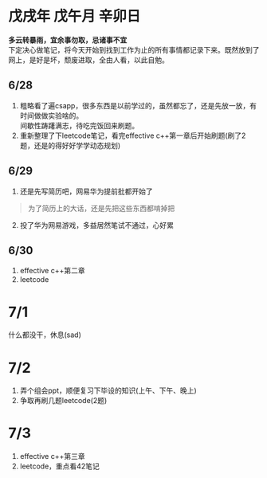 # 戊戌年 戊午月 辛卯日
**多云转暴雨，宜余事勿取，忌诸事不宜**      
下定决心做笔记，将今天开始到找到工作为止的所有事情都记录下来。既然放到了网上，是好是坏，颓废进取，全由人看，以此自勉。
## 6/28
1. 粗略看了遍csapp，很多东西是以前学过的，虽然都忘了，还是先放一放，有时间做做实验啥的。  
间歇性踌躇满志，待吃完饭回来刷题。  
2. 重新整理了下leetcode笔记，看完effective c++第一章后开始刷题(刷了2题，还是的得好好学学动态规划)
## 6/29
1. 还是先写简历吧，网易华为提前批都开始了
> 为了简历上的大话，还是先把这些东西都啃掉把
2. 投了华为网易游戏，多益居然笔试不通过，心好累
## 6/30
1. effective c++第二章
2. leetcode
# 7/1
什么都没干，休息(sad)
# 7/2
1. 弄个组会ppt，顺便复习下毕设的知识(上午、下午、晚上)
2. 争取再刷几题leetcode(2题)
# 7/3
1. effective c++第三章
2. leetcode，重点看42笔记
